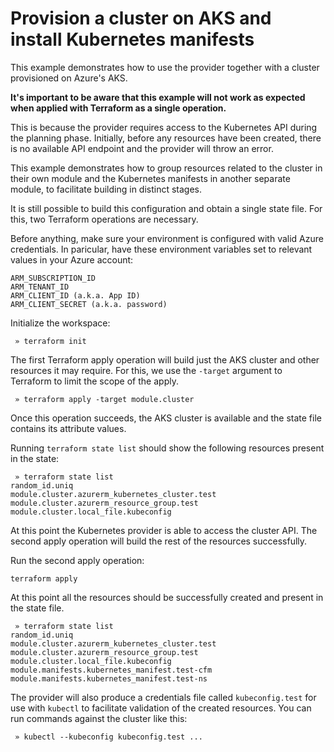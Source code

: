 # Provision a cluster on AKS and install Kubernetes manifests

This example demonstrates how to use the provider together with a cluster provisioned on Azure's AKS.

**It's important to be aware that this example will not work as expected when applied with Terraform as a single operation.**

This is because the provider requires access to the Kubernetes API during the planning phase. Initially, before any resources have been created, there is no available API endpoint and the provider will throw an error.

This example demonstrates how to group resources related to the cluster in their own module and the Kubernetes manifests in another separate module, to facilitate building in distinct stages.

It is still possible to build this configuration and obtain a single state file. For this, two Terraform operations are necessary.

Before anything, make sure your environment is configured with valid Azure credentials.
In paricular, have these environment variables set to relevant values in your Azure account:
```
ARM_SUBSCRIPTION_ID￼￼
ARM_TENANT_ID￼￼
ARM_CLIENT_ID (a.k.a. App ID)
ARM_CLIENT_SECRET (a.k.a. password)
```

Initialize the workspace:

```shell
 » terraform init
```

The first Terraform apply operation will build just the AKS cluster and other resources it may require. For this, we use the `-target` argument to Terraform to limit the scope of the apply.

```shell
 » terraform apply -target module.cluster
```

Once this operation succeeds, the AKS cluster is available and the state file contains its attribute values.

Running `terraform state list` should show the following resources present in the state:

```shell
 » terraform state list
random_id.uniq
module.cluster.azurerm_kubernetes_cluster.test
module.cluster.azurerm_resource_group.test
module.cluster.local_file.kubeconfig
```

At this point the Kubernetes provider is able to access the cluster API. The second apply operation will build the rest of the resources successfully.

Run the second apply operation:

```shell
terraform apply
```

At this point all the resources should be successfully created and present in the state file.

```shell
 » terraform state list
random_id.uniq
module.cluster.azurerm_kubernetes_cluster.test
module.cluster.azurerm_resource_group.test
module.cluster.local_file.kubeconfig
module.manifests.kubernetes_manifest.test-cfm
module.manifests.kubernetes_manifest.test-ns
```

The provider will also produce a credentials file called `kubeconfig.test` for use with `kubectl` to facilitate validation of the created resources. You can run commands against the cluster like this:

```shell
 » kubectl --kubeconfig kubeconfig.test ...
```
